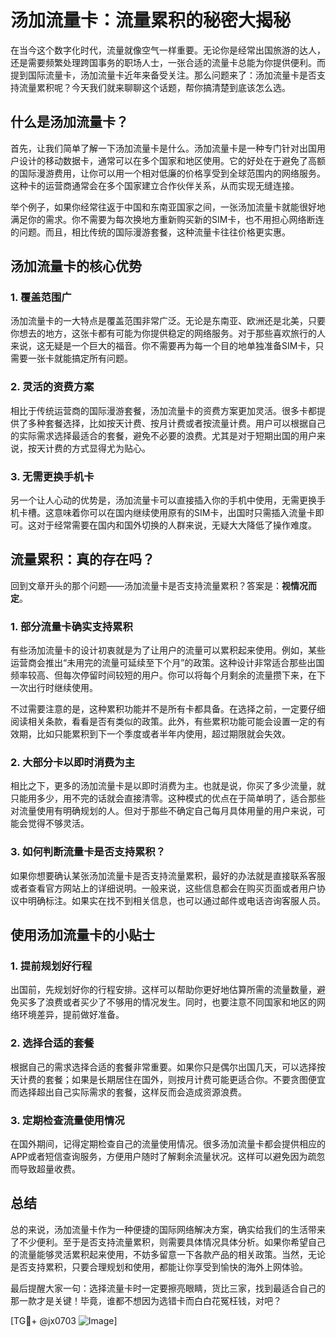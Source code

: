 # 汤加流量卡：流量累积的秘密大揭秘

在当今这个数字化时代，流量就像空气一样重要。无论你是经常出国旅游的达人，还是需要频繁处理跨国事务的职场人士，一张合适的流量卡总能为你提供便利。而提到国际流量卡，汤加流量卡近年来备受关注。那么问题来了：汤加流量卡是否支持流量累积呢？今天我们就来聊聊这个话题，帮你搞清楚到底该怎么选。

## 什么是汤加流量卡？

首先，让我们简单了解一下汤加流量卡是什么。汤加流量卡是一种专门针对出国用户设计的移动数据卡，通常可以在多个国家和地区使用。它的好处在于避免了高额的国际漫游费用，让你可以用一个相对低廉的价格享受到全球范围内的网络服务。这种卡的运营商通常会在多个国家建立合作伙伴关系，从而实现无缝连接。

举个例子，如果你经常往返于中国和东南亚国家之间，一张汤加流量卡就能很好地满足你的需求。你不需要为每次换地方重新购买新的SIM卡，也不用担心网络断连的问题。而且，相比传统的国际漫游套餐，这种流量卡往往价格更实惠。

## 汤加流量卡的核心优势

### 1. **覆盖范围广**
汤加流量卡的一大特点是覆盖范围非常广泛。无论是东南亚、欧洲还是北美，只要你想去的地方，这张卡都有可能为你提供稳定的网络服务。对于那些喜欢旅行的人来说，这无疑是一个巨大的福音。你不需要再为每一个目的地单独准备SIM卡，只需要一张卡就能搞定所有问题。

### 2. **灵活的资费方案**
相比于传统运营商的国际漫游套餐，汤加流量卡的资费方案更加灵活。很多卡都提供了多种套餐选择，比如按天计费、按月计费或者按流量计费。用户可以根据自己的实际需求选择最适合的套餐，避免不必要的浪费。尤其是对于短期出国的用户来说，按天计费的方式显得尤为贴心。

### 3. **无需更换手机卡**
另一个让人心动的优势是，汤加流量卡可以直接插入你的手机中使用，无需更换手机卡槽。这意味着你可以在国内继续使用原有的SIM卡，出国时只需插入流量卡即可。这对于经常需要在国内和国外切换的人群来说，无疑大大降低了操作难度。

## 流量累积：真的存在吗？

回到文章开头的那个问题——汤加流量卡是否支持流量累积？答案是：**视情况而定**。

### 1. **部分流量卡确实支持累积**
有些汤加流量卡的设计初衷就是为了让用户的流量可以累积起来使用。例如，某些运营商会推出“未用完的流量可延续至下个月”的政策。这种设计非常适合那些出国频率较高、但每次停留时间较短的用户。你可以将每个月剩余的流量攒下来，在下一次出行时继续使用。

不过需要注意的是，这种累积功能并不是所有卡都具备。在选择之前，一定要仔细阅读相关条款，看看是否有类似的政策。此外，有些累积功能可能会设置一定的有效期，比如只能累积到下一个季度或者半年内使用，超过期限就会失效。

### 2. **大部分卡以即时消费为主**
相比之下，更多的汤加流量卡是以即时消费为主。也就是说，你买了多少流量，就只能用多少，用不完的话就会直接清零。这种模式的优点在于简单明了，适合那些对流量使用有明确规划的人。但对于那些不确定自己每月具体用量的用户来说，可能会觉得不够灵活。

### 3. **如何判断流量卡是否支持累积？**
如果你想要确认某张汤加流量卡是否支持流量累积，最好的办法就是直接联系客服或者查看官方网站上的详细说明。一般来说，这些信息都会在购买页面或者用户协议中明确标注。如果实在找不到相关信息，也可以通过邮件或电话咨询客服人员。

## 使用汤加流量卡的小贴士

### 1. **提前规划好行程**
出国前，先规划好你的行程安排。这样可以帮助你更好地估算所需的流量数量，避免买多了浪费或者买少了不够用的情况发生。同时，也要注意不同国家和地区的网络环境差异，提前做好准备。

### 2. **选择合适的套餐**
根据自己的需求选择合适的套餐非常重要。如果你只是偶尔出国几天，可以选择按天计费的套餐；如果是长期居住在国外，则按月计费可能更适合你。不要贪图便宜而选择超出自己实际需求的套餐，这样反而会造成资源浪费。

### 3. **定期检查流量使用情况**
在国外期间，记得定期检查自己的流量使用情况。很多汤加流量卡都会提供相应的APP或者短信查询服务，方便用户随时了解剩余流量状况。这样可以避免因为疏忽而导致超量收费。

## 总结

总的来说，汤加流量卡作为一种便捷的国际网络解决方案，确实给我们的生活带来了不少便利。至于是否支持流量累积，则需要具体情况具体分析。如果你希望自己的流量能够灵活累积起来使用，不妨多留意一下各款产品的相关政策。当然，无论是否支持累积，只要合理规划和使用，都能让你享受到愉快的海外上网体验。

最后提醒大家一句：选择流量卡时一定要擦亮眼睛，货比三家，找到最适合自己的那一款才是关键！毕竟，谁都不想因为选错卡而白白花冤枉钱，对吧？

[TG💪+ @jx0703 ![Image](https://github.com/user-attachments/assets/dbca1d08-cadb-493c-b0ec-ad6f7a83f270)]